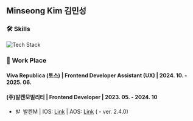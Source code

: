 
## Minseong Kim 김민성

### 🛠️ Skills
<img src="https://skillicons.dev/icons?i=html,css,js,ts,react,next&perline=6" alt="Tech Stack" /> 

### 🏢 Work Place
#### Viva Republica (토스) | Frontend Developer Assistant (UX) | 2024. 10. - 2025. 06.

#### (주)발켄모빌리티 | Frontend Developer | 2023. 05. - 2024. 10

- <img src="https://github.com/user-attachments/assets/345ff90a-c002-4a7d-8610-0668f9a65f54" alt="발켄M 아이콘" width="16" height="16" /> 발켄M | IOS: [Link](https://apps.apple.com/kr/app/%EB%B0%9C%EC%BC%84m/id6450990490) | AOS: [Link](https://play.google.com/store/apps/details?id=com.balkensharing) ( - ver. 2.4.0)

<br>

<!--
**akimcse/akimcse** is a ✨ _special_ ✨ repository because its `README.md` (this file) appears on your GitHub profile.

Here are some ideas to get you started:

- 🔭 I’m currently working on ...
- 🌱 
- 👯 I’m looking to collaborate on ...
- 🤔 I’m looking for help with ...
- 💬 Ask me about ...
- 📫 How to reach me: ...
- 😄 Pronouns: ...
- ⚡ Fun fact: ...
-->
